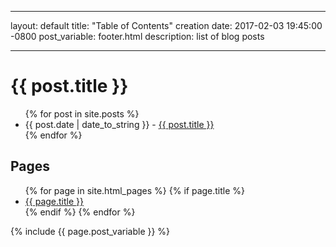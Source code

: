 
---

layout: default
title:  "Table of Contents"
creation date:   2017-02-03 19:45:00 -0800
post_variable: footer.html
description: list of blog posts

---

<div id="posts">
  <h1>{{ post.title }}</h1>
  <ul>
    {% for post in site.posts %}
      <li><span>{{ post.date | date_to_string }}</span> - <a href="{{ post.url }}">{{ post.title }}</a></li>
    {% endfor %}
  </ul>
</div>

<div id="pages">
  <h2>Pages</h2>
  <ul>
    {% for page in site.html_pages %}
      {% if page.title %}
        <li><a href="{{ page.url }}">{{ page.title }}</a></li>
      {% endif %}
    {% endfor %}
  </ul>
</div>

{% include {{ page.post_variable }} %}


